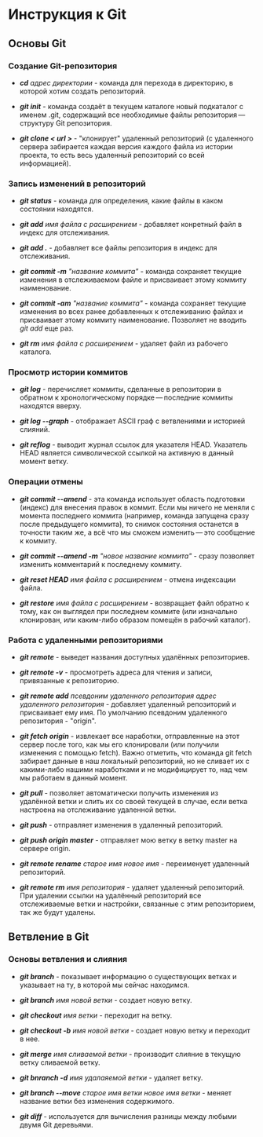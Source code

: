 # Инструкция к Git

## Основы Git

### Создание Git-репозитория

* ***cd*** *адрес директории* - команда для перехода в директорию, в которой хотим создать репозиторий.

* ***git init*** - команда создаёт в текущем каталоге новый подкаталог с именем .git, содержащий все необходимые файлы репозитория — структуру Git репозитория.

* ***git clone < url >*** - "клонирует" удаленный репозиторий (с удаленного сервера забирается каждая версия каждого файла из истории проекта, то есть весь удаленный репозиторий со всей информацией).

### Запись изменений в репозиторий

* ***git status*** - команда для определения, какие файлы в каком состоянии находятся.

* ***git add*** *имя файла с расширением* - добавляет конретный файл в индекс для отслеживания.

* ***git add .*** - добавляет все файлы репозитория в индекс для отслеживания.

* ***git commit -m*** *"название коммита"* - команда сохраняет текущие изменения в отслеживаемом файле и присваивает этому коммиту наименование.

* ***git commit -am*** *"название коммита"* - команда сохраняет текущие изменения во всех ранее добавленных к отслеживанию файлах и присваивает этому коммиту наименование. Позволяет не вводить *git add* еще раз.

* ***git rm*** *имя файла с расширением* - удаляет файл из рабочего каталога.

### Просмотр истории коммитов

* ***git log*** - перечисляет коммиты, сделанные в репозитории в обратном к хронологическому порядке — последние коммиты находятся вверху.

* ***git log --graph*** - отображает ASCII граф с ветвлениями и историей слияний.

* ***git reflog*** - выводит журнал ссылок для указателя HEAD. Указатель HEAD является символической ссылкой на активную в данный момент ветку.

### Операции отмены

* ***git commit --amend*** - эта команда использует область подготовки (индекс) для внесения правок в коммит. Если мы ничего не меняли с момента последнего коммита (например, команда запущена сразу после предыдущего коммита), то снимок состояния останется в точности таким же, а всё что мы сможем изменить — это сообщение к коммиту.

* ***git commit --amend -m*** *"новое название коммита"* - сразу позволяет изменить комментарий к последнему коммиту.

* ***git reset HEAD*** *имя файла с расширением* - отмена индексации файла.

* ***git restore*** *имя файла с расширением* - возвращает файл обратно к тому, как он выглядел при последнем коммите (или изначально клонирован, или каким-либо образом помещён в рабочий каталог).

### Работа с удаленными репозиториями

* ***git remote*** - выведет названия доступных удалённых репозиториев.

* ***git remote -v*** - просмотреть адреса для чтения и записи, привязанные к репозиторию.

* ***git remote add*** *псевдоним удаленного репозитория* *адрес удаленного репозитория* - добавляет удаленный репозиторий и присваивает ему имя. По умолчанию псевдоним удаленного репозитория - "origin".

* ***git fetch origin*** - извлекает все наработки, отправленные на этот сервер после того, как мы его клонировали (или получили изменения с помощью fetch). Важно отметить, что команда git fetch забирает данные в наш локальный репозиторий, но не сливает их с какими-либо нашими наработками и не модифицирует то, над чем мы работаем в данный момент.

* ***git pull*** - позволяет автоматически получить изменения из удалённой ветки и слить их со своей текущей в случае, если ветка настроена на отслеживание удаленной ветки.

* ***git push*** - отправляет изменения в удаленный репозиторий.

* ***git push origin master*** - отправляет мою ветку в ветку master на сервере origin.

* ***git remote rename*** *старое имя* *новое имя* - переименует удаленный репозиторий.

* ***git remote rm*** *имя репозитория* - удаляет удаленный репозиторий. При удалении ссылки на удалённый репозиторий все отслеживаемые ветки и настройки, связанные с этим репозиторием, так же будут удалены.

## Ветвление в Git

### Основы ветвления и слияния

* ***git branch*** - показывает информацию о существующих ветках и указывает на ту, в которой мы сейчас находимся.

* ***git branch*** *имя новой ветки* - создает новую ветку.

* ***git checkout*** *имя ветки* - переходит на ветку.

* ***git checkout -b*** *имя новой ветки* - создает новую ветку и переходит в нее.

* ***git merge*** *имя сливаемой ветки* - производит слияние в текущую ветку сливаемой ветку.

* ***git bnranch -d*** *имя удалаяемой ветки* - удаляет ветку.

* ***git branch --move*** *старое имя ветки* *новое имя ветки* - меняет название ветки без изменения содержимого.

* ***git diff*** - используется для вычисления разницы между любыми двумя Git деревьями.